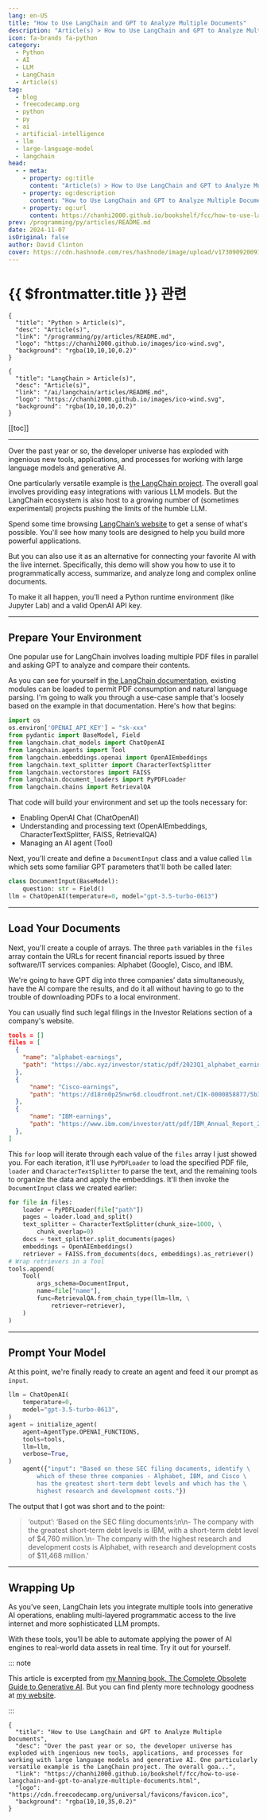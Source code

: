```yaml
---
lang: en-US
title: "How to Use LangChain and GPT to Analyze Multiple Documents"
description: "Article(s) > How to Use LangChain and GPT to Analyze Multiple Documents"
icon: fa-brands fa-python
category:
  - Python
  - AI
  - LLM
  - LangChain
  - Article(s)
tag:
  - blog
  - freecodecamp.org
  - python
  - py
  - ai
  - artificial-intelligence
  - llm
  - large-language-model
  - langchain
head:
  - - meta:
    - property: og:title
      content: "Article(s) > How to Use LangChain and GPT to Analyze Multiple Documents"
    - property: og:description
      content: "How to Use LangChain and GPT to Analyze Multiple Documents"
    - property: og:url
      content: https://chanhi2000.github.io/bookshelf/fcc/how-to-use-langchain-and-gpt-to-analyze-multiple-documents.html
prev: /programming/py/articles/README.md
date: 2024-11-07
isOriginal: false
author: David Clinton
cover: https://cdn.hashnode.com/res/hashnode/image/upload/v1730909200914/e75f3725-7453-49c0-b4e9-8b14fbc3b783.jpeg
---
```


# {{ $frontmatter.title }} 관련

```component VPCard
{
  "title": "Python > Article(s)",
  "desc": "Article(s)",
  "link": "/programming/py/articles/README.md",
  "logo": "https://chanhi2000.github.io/images/ico-wind.svg",
  "background": "rgba(10,10,10,0.2)"
}
```

```component VPCard
{
  "title": "LangChain > Article(s)",
  "desc": "Article(s)",
  "link": "/ai/langchain/articles/README.md",
  "logo": "https://chanhi2000.github.io/images/ico-wind.svg",
  "background": "rgba(10,10,10,0.2)"
}
```

[[toc]]

---

<SiteInfo
  name="How to Use LangChain and GPT to Analyze Multiple Documents"
  desc="Over the past year or so, the developer universe has exploded with ingenious new tools, applications, and processes for working with large language models and generative AI. One particularly versatile example is the LangChain project. The overall goa..."
  url="https://freecodecamp.org/news/how-to-use-langchain-and-gpt-to-analyze-multiple-documents"
  logo="https://cdn.freecodecamp.org/universal/favicons/favicon.ico"
  preview="https://cdn.hashnode.com/res/hashnode/image/upload/v1730909200914/e75f3725-7453-49c0-b4e9-8b14fbc3b783.jpeg"/>

Over the past year or so, the developer universe has exploded with ingenious new tools, applications, and processes for working with large language models and generative AI.

One particularly versatile example is [<VPIcon icon="iconfont icon-langchain"/>the LangChain project](https://langchain.com/). The overall goal involves providing easy integrations with various LLM models. But the LangChain ecosystem is also host to a growing number of (sometimes experimental) projects pushing the limits of the humble LLM.

Spend some time browsing [<VPIcon icon="iconfont icon-langchain"/>LangChain’s website](https://langchain.com/) to get a sense of what's possible. You'll see how many tools are designed to help you build more powerful applications.

But you can also use it as an alternative for connecting your favorite AI with the live internet. Specifically, this demo will show you how to use it to programmatically access, summarize, and analyze long and complex online documents.

To make it all happen, you’ll need a Python runtime environment (like Jupyter Lab) and a valid OpenAI API key.

---

## Prepare Your Environment

One popular use for LangChain involves loading multiple PDF files in parallel and asking GPT to analyze and compare their contents.

As you can see for yourself in [<VPIcon icon="iconfont icon-langchain"/>the LangChain documentation,](https://python.langchain.com/docs/integrations/toolkits/document_comparison_toolkit) existing modules can be loaded to permit PDF consumption and natural language parsing. I'm going to walk you through a use-case sample that's loosely based on the example in that documentation. Here's how that begins:

```py
import os
os.environ['OPENAI_API_KEY'] = "sk-xxx"
from pydantic import BaseModel, Field
from langchain.chat_models import ChatOpenAI
from langchain.agents import Tool
from langchain.embeddings.openai import OpenAIEmbeddings
from langchain.text_splitter import CharacterTextSplitter
from langchain.vectorstores import FAISS
from langchain.document_loaders import PyPDFLoader
from langchain.chains import RetrievalQA
```

That code will build your environment and set up the tools necessary for:

- Enabling OpenAI Chat (ChatOpenAI)
- Understanding and processing text (OpenAIEmbeddings, CharacterTextSplitter, FAISS, RetrievalQA)
- Managing an AI agent (Tool)

Next, you'll create and define a `DocumentInput` class and a value called `llm` which sets some familiar GPT parameters that'll both be called later:

```py
class DocumentInput(BaseModel):
    question: str = Field()
llm = ChatOpenAI(temperature=0, model="gpt-3.5-turbo-0613")
```

---

## Load Your Documents

Next, you'll create a couple of arrays. The three `path` variables in the `files` array contain the URLs for recent financial reports issued by three software/IT services companies: Alphabet (Google), Cisco, and IBM.

We're going to have GPT dig into three companies’ data simultaneously, have the AI compare the results, and do it all without having to go to the trouble of downloading PDFs to a local environment.

You can usually find such legal filings in the Investor Relations section of a company's website.

```json
tools = []
files = [
  {
    "name": "alphabet-earnings",
    "path": "https://abc.xyz/investor/static/pdf/2023Q1_alphabet_earnings_release.pdf",
  },
  {
      "name": "Cisco-earnings",
      "path": "https://d18rn0p25nwr6d.cloudfront.net/CIK-0000858877/5b3c172d-f7a3-4ecb-b141-03ff7af7e068.pdf",
  },
  {
      "name": "IBM-earnings",
      "path": "https://www.ibm.com/investor/att/pdf/IBM_Annual_Report_2022.pdf",
  },
]
```

This `for` loop will iterate through each value of the `files` array I just showed you. For each iteration, it'll use `PyPDFLoader` to load the specified PDF file, `loader` and `CharacterTextSplitter` to parse the text, and the remaining tools to organize the data and apply the embeddings. It'll then invoke the `DocumentInput` class we created earlier:

```py
for file in files:
    loader = PyPDFLoader(file["path"])
    pages = loader.load_and_split()
    text_splitter = CharacterTextSplitter(chunk_size=1000, \
        chunk_overlap=0)
    docs = text_splitter.split_documents(pages)
    embeddings = OpenAIEmbeddings()
    retriever = FAISS.from_documents(docs, embeddings).as_retriever()
# Wrap retrievers in a Tool
tools.append(
    Tool(
        args_schema=DocumentInput,
        name=file["name"],
        func=RetrievalQA.from_chain_type(llm=llm, \
            retriever=retriever),
    )
)
```

---

## Prompt Your Model

At this point, we're finally ready to create an agent and feed it our prompt as `input`.

```py
llm = ChatOpenAI(
    temperature=0,
    model="gpt-3.5-turbo-0613",
)
agent = initialize_agent(
    agent=AgentType.OPENAI_FUNCTIONS,
    tools=tools,
    llm=llm,
    verbose=True,
)
    agent({"input": "Based on these SEC filing documents, identify \
        which of these three companies - Alphabet, IBM, and Cisco \
        has the greatest short-term debt levels and which has the \
        highest research and development costs."})
```

The output that I got was short and to the point:

> ‘output’: ‘Based on the SEC filing documents:\\n\\n- The company with the greatest short-term debt levels is IBM, with a short-term debt level of $4,760 million.\\n- The company with the highest research and development costs is Alphabet, with research and development costs of $11,468 million.’

---

## Wrapping Up

As you’ve seen, LangChain lets you integrate multiple tools into generative AI operations, enabling multi-layered programmatic access to the live internet and more sophisticated LLM prompts.

With these tools, you’ll be able to automate applying the power of AI engines to real-world data assets in real time. Try it out for yourself.

::: note

This article is excerpted from [<VPIcon icon="fa-brands fa-amazon"/>my Manning book, The Complete Obsolete Guide to Generative AI](https://amazon.com/dp/1633436985). But you can find plenty more technology goodness at [<VPIcon icon="fas fa-globe"/>my website](https://bootstrap-it.com/).

:::

<!-- TODO: add ARTICLE CARD -->
```component VPCard
{
  "title": "How to Use LangChain and GPT to Analyze Multiple Documents",
  "desc": "Over the past year or so, the developer universe has exploded with ingenious new tools, applications, and processes for working with large language models and generative AI. One particularly versatile example is the LangChain project. The overall goa...",
  "link": "https://chanhi2000.github.io/bookshelf/fcc/how-to-use-langchain-and-gpt-to-analyze-multiple-documents.html",
  "logo": "https://cdn.freecodecamp.org/universal/favicons/favicon.ico",
  "background": "rgba(10,10,35,0.2)"
}
```
